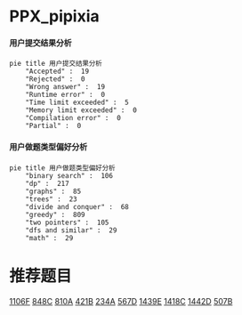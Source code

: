 # PPX_pipixia

<!-- tabs:start -->



#### **用户提交结果分析**

```mermaid
pie title 用户提交结果分析
    "Accepted" :  19
    "Rejected" :  0
    "Wrong answer" :  19
    "Runtime error" :  0
    "Time limit exceeded" :  5
    "Memory limit exceeded" :  0
    "Compilation error" :  0
    "Partial" :  0
```

#### **用户做题类型偏好分析**

```mermaid
pie title 用户做题类型偏好分析
    "binary search" :  106
    "dp" :  217
    "graphs" :  85
    "trees" :  23
    "divide and conquer" :  68
    "greedy" :  809
    "two pointers" :  105
    "dfs and similar" :  29
    "math" :  29
```



<!-- tabs:end -->
# 推荐题目
[1106F](https://codeforces.com/contest/1106/problem/F)
[848C](https://codeforces.com/contest/848/problem/C)
[810A](https://codeforces.com/contest/810/problem/A)
[421B](https://codeforces.com/contest/421/problem/B)
[234A](https://codeforces.com/contest/234/problem/A)
[567D](https://codeforces.com/contest/567/problem/D)
[1439E](https://codeforces.com/contest/1439/problem/E)
[1418C](https://codeforces.com/contest/1418/problem/C)
[1442D](https://codeforces.com/contest/1442/problem/D)
[507B](https://codeforces.com/contest/507/problem/B)

